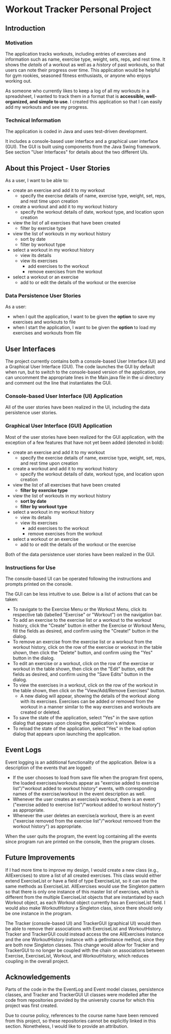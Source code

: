 # Workout Tracker Personal Project

## Introduction

### Motivation
The application tracks workouts, including entries of exercises and information such as name, exercise type, weight, sets, reps, and rest time.
It shows the *details* of a workout as well as a *history* of past workouts, so that users can note their progress over time. 
This application would be helpful for gym rookies, seasoned fitness enthusiasts, or anyone who enjoys working out.

As someone who currently likes to keep a log of all my workouts in a spreadsheet, 
I wanted to track them in a format that is **accessible, well-organized, and simple to use**.
I created this application so that I can easily add my workouts and see my progress. 

### Technical Information
The application is coded in Java and uses test-driven development. 

It includes a console-based user interface and a graphical user interface (GUI). 
The GUI is built using components from the Java Swing framework.
See section "User Interfaces" for details about the two different UIs. 

## About this Project - User Stories
As a user, I want to be able to:
- create an exercise and add it to my workout
  - specify the exercise details of name, exercise type, weight, set, reps, and rest time upon creation
- create a workout and add it to my workout history
  - specify the workout details of date, workout type, and location upon creation
- view the list of all exercises that have been created
  - filter by exercise type
- view the list of workouts in my workout history
  - sort by date
  - filter by workout type
- select a workout in my workout history
  - view its details
  - view its exercises
    - add exercises to the workout
    - remove exercises from the workout
- select a workout or an exercise
  - add to or edit the details of the workout or the exercise

### Data Persistence User Stories
As a user:
- when I quit the application, I want to be given the **option** to save my exercises and workouts to file 
- when I start the application, I want to be given the **option** to load my exercises and workouts from file

## User Interfaces
The project currently contains both a console-based User Interface (UI) and a Graphical User Interface (GUI). 
The code launches the GUI by default when run, but to switch to the console-based version of the application,
one can uncomment the appropriate lines in the Main.java file in the ui directory and comment out the line that instantiates the GUI.

### Console-based User Interface (UI) Application
All of the user stories have been realized in the UI, including the data persistence user stories.

### Graphical User Interface (GUI) Application
Most of the user stories have been realized for the GUI application, with the exception of a few features that have not yet been added (denoted in bold):
- create an exercise and add it to my workout
  - specify the exercise details of name, exercise type, weight, set, reps, and rest time upon creation
- create a workout and add it to my workout history
  - specify the workout details of date, workout type, and location upon creation
- view the list of all exercises that have been created
  - **filter by exercise type**
- view the list of workouts in my workout history
  - **sort by date**
  - **filter by workout type**
- select a workout in my workout history
  - view its details
  - view its exercises
    - add exercises to the workout
    - remove exercises from the workout
- select a workout or an exercise
  - add to or edit the details of the workout or the exercise
    
Both of the data persistence user stories have been realized in the GUI.

### Instructions for Use
The console-based UI can be operated following the instructions and prompts printed on the console.

The GUI can be less intuitive to use. Below is a list of actions that can be taken:
- To navigate to the Exercise Menu or the Workout Menu,
click its respective tab (labelled "Exercise" or "Workout") on the navigation bar.
- To add an exercise to the exercise list or a workout to the workout history,
click the "Create" button in either the Exercise or Workout Menu, fill the fields as desired,
and confirm using the "Create!" button in the dialog.
- To remove an exercise from the exercise list or a workout from the workout history,
click on the row of the exercise or workout in the table shown, 
then click the "Delete" button, and confirm using the "Yes" button in the dialog.
- To edit an exercise or a workout, click on the row of the exercise or workout in the table shown,
then click on the "Edit" button, edit the fields as desired, and confirm using the "Save Edits" button in the dialog.
- To view the exercises in a workout, click on the row of the workout in the table shown,
then click on the "View/Add/Remove Exercises" button.
  - A new dialog will appear, showing the details of the workout along with its exercises.
    Exercises can be added or removed from the workout in a manner similar to the way exercises and workouts are created or deleted.
- To save the state of the application, select "Yes" in the save option dialog that appears upon closing the application's window.
- To reload the state of the application, select "Yes" in the load option dialog that appears upon launching the application.

## Event Logs
Event logging is an additional functionality of the application. Below is a description of the events that are logged:
- If the user chooses to load from save file when the program first opens, 
the loaded exercises/workouts appear as "exercise added to exercise list"/"workout added to workout history" events,
with corresponding names of the exercise/workout in the event description as well.
- Whenever the user creates an exercise/a workout, 
there is an event ("exercise added to exercise list"/"workout added to workout history") as appropriate.
- Whenever the user deletes an exercise/a workout,
there is an event ("exercise removed from the exercise list"/"workout removed from the workout history") as appropriate.

When the user quits the program, the event log containing all the events since program run are printed on the console,
then the program closes.

## Future Improvements
If I had more time to improve my design, I would create a new class (e.g., AllExercises) to store a list of all created exercises. 
This class would either extend ExerciseList or have a field of type ExerciseList, so it can use the same methods as ExerciseList. 
AllExercises would use the Singleton pattern so that there is only one instance of this master list of exercises, 
which is different from the multiple ExerciseList objects that are instantiated by each Workout object, 
as each Workout object currently has an ExerciseList field. 
I would also make WorkoutHistory a Singleton class, since there should only be one instance in the program.

The Tracker (console-based UI) and TrackerGUI (graphical UI) would then be able to 
remove their associations with ExerciseList and WorkoutHistory. 
Tracker and TrackerGUI could instead access the one AllExercises instance and the one WorkoutHistory instance
with a getInstance method, since they are both now Singleton classes.
This change would allow for Tracker and TrackerGUI to no longer be coupled 
with the chain on associations between Exercise, ExerciseList, Workout, and WorkoutHistory,
which reduces coupling in the overall project.

## Acknowledgements
Parts of the code in the the EventLog and Event model classes, persistence classes, and Tracker and TrackerGUI UI classes 
were modelled after the code from repositories provided by the university course for which this project was first created.

Due to course policy, references to the course name have been removed from this project, 
so these repositories cannot be explicitly linked in this section. Nonetheless, I would like to provide an attribution.
